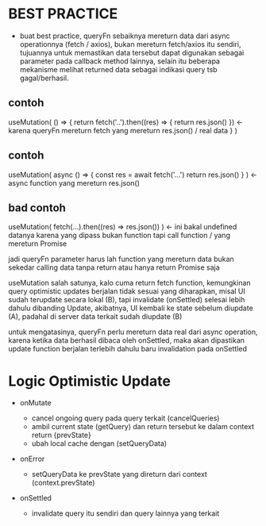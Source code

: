 # BEST PRACTICE

- buat best practice, queryFn sebaiknya mereturn data dari async operationnya (fetch / axios), bukan mereturn fetch/axios itu sendiri, tujuannya untuk memastikan data tersebut dapat digunakan sebagai parameter pada callback method lainnya, selain itu beberapa mekanisme melihat returned data sebagai indikasi query tsb gagal/berhasil.

## contoh

useMutation(
() => {
return fetch('..').then((res) => {
return res.json()
}) <- karena queryFn mereturn fetch yang mereturn res.json() / real data
}
)

## contoh

useMutation(
async () => {
const res = await fetch('...')
return res.json()
}
) <- async function yang mereturn res.json()

## bad contoh

useMutation(
fetch(...).then((res) => res.json())
) <- ini bakal undefined datanya karena yang dipass bukan function tapi call function / yang mereturn Promise

jadi queryFn parameter harus lah function yang mereturn data bukan sekedar calling data tanpa return atau hanya return Promise saja

useMutation salah satunya, kalo cuma return fetch function, kemungkinan query optimistic updates berjalan tidak sesuai yang diharapkan, misal UI sudah terupdate secara lokal (B), tapi invalidate (onSettled) selesai lebih dahulu dibanding Update, akibatnya, UI kembali ke state sebelum diupdate (A), padahal di server data terkait sudah diupdate (B)

untuk mengatasinya, queryFn perlu mereturn data real dari async operation, karena ketika data berhasil dibaca oleh onSettled, maka akan dipastikan update function berjalan terlebih dahulu baru invalidation pada onSettled

# Logic Optimistic Update

- onMutate

  - cancel ongoing query pada query terkait (cancelQueries)
  - ambil current state (getQuery) dan return tersebut ke dalam context return {prevState}
  - ubah local cache dengan (setQueryData)

- onError

  - setQueryData ke prevState yang direturn dari context (context.prevState)

- onSettled
  - invalidate query itu sendiri dan query lainnya yang terkait

